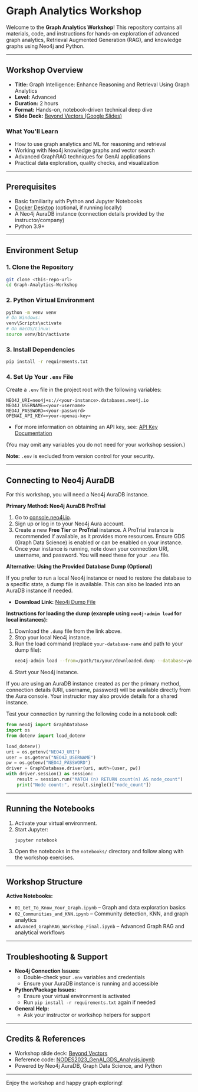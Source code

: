 # Graph Analytics Workshop

Welcome to the **Graph Analytics Workshop**! This repository contains all materials, code, and instructions for hands-on exploration of advanced graph analytics, Retrieval Augmented Generation (RAG), and knowledge graphs using Neo4j and Python.

---

## Workshop Overview

- **Title:** Graph Intelligence: Enhance Reasoning and Retrieval Using Graph Analytics
- **Level:** Advanced
- **Duration:** 2 hours
- **Format:** Hands-on, notebook-driven technical deep dive
- **Slide Deck:** [Beyond Vectors (Google Slides)](https://docs.google.com/presentation/d/1qSpw2KzSEgALbb59Gn5yZBIfSUinWtbFzMzcs6ur_8k/edit?usp=sharing)

### What You'll Learn
- How to use graph analytics and ML for reasoning and retrieval
- Working with Neo4j knowledge graphs and vector search
- Advanced GraphRAG techniques for GenAI applications
- Practical data exploration, quality checks, and visualization

---

## Prerequisites

- Basic familiarity with Python and Jupyter Notebooks
- [Docker Desktop](https://www.docker.com/products/docker-desktop/) (optional, if running locally)
- A Neo4j AuraDB instance (connection details provided by the instructor/company)
- Python 3.9+

---

## Environment Setup

### 1. Clone the Repository
```sh
git clone <this-repo-url>
cd Graph-Analytics-Workshop
```

### 2. Python Virtual Environment
```sh
python -m venv venv
# On Windows:
venv\Scripts\activate
# On macOS/Linux:
source venv/bin/activate
```

### 3. Install Dependencies
```sh
pip install -r requirements.txt
```

### 4. Set Up Your `.env` File
Create a `.env` file in the project root with the following variables:
```env
NEO4J_URI=neo4j+s://<your-instance>.databases.neo4j.io
NEO4J_USERNAME=<your-username>
NEO4J_PASSWORD=<your-password>
OPENAI_API_KEY=<your-openai-key>
```
- For more information on obtaining an API key, see: [API Key Documentation](https://docs.google.com/document/d/1Js1Xj_NuuYC8x61zmEqURXLiyvDdytJYSfC8IAgBW6Q/edit?pli=1&tab=t.0)

(You may omit any variables you do not need for your workshop session.)

**Note:** `.env` is excluded from version control for your security.

---

## Connecting to Neo4j AuraDB

For this workshop, you will need a Neo4j AuraDB instance. 

**Primary Method: Neo4j AuraDB ProTrial**

1. Go to [console.neo4j.io](https://console.neo4j.io/).
2. Sign up or log in to your Neo4j Aura account.
3. Create a new **Free Tier** or **ProTrial** instance. A ProTrial instance is recommended if available, as it provides more resources. Ensure GDS (Graph Data Science) is enabled or can be enabled on your instance.
4. Once your instance is running, note down your connection URI, username, and password. You will need these for your `.env` file.

**Alternative: Using the Provided Database Dump (Optional)**

If you prefer to run a local Neo4j instance or need to restore the database to a specific state, a dump file is available. This can also be loaded into an AuraDB instance if needed.

- **Download Link:** [Neo4j Dump File](https://drive.google.com/file/d/1e6E1E5trJObKK_yc6oFCCaiUcFSVmX1O/view?usp=sharing)

**Instructions for loading the dump (example using `neo4j-admin load` for local instances):**

1. Download the `.dump` file from the link above.
2. Stop your local Neo4j instance.
3. Run the load command (replace `your-database-name` and path to your dump file):
   ```sh
   neo4j-admin load --from=/path/to/your/downloaded.dump --database=your-database-name --force
   ```
4. Start your Neo4j instance.

If you are using an AuraDB instance created as per the primary method, connection details (URI, username, password) will be available directly from the Aura console. Your instructor may also provide details for a shared instance.

Test your connection by running the following code in a notebook cell:
```python
from neo4j import GraphDatabase
import os
from dotenv import load_dotenv

load_dotenv()
uri = os.getenv("NEO4J_URI")
user = os.getenv("NEO4J_USERNAME")
pw = os.getenv("NEO4J_PASSWORD")
driver = GraphDatabase.driver(uri, auth=(user, pw))
with driver.session() as session:
    result = session.run("MATCH (n) RETURN count(n) AS node_count")
    print("Node count:", result.single()["node_count"])
```

---

## Running the Notebooks

1. Activate your virtual environment.
2. Start Jupyter:
   ```sh
   jupyter notebook
   ```
3. Open the notebooks in the `notebooks/` directory and follow along with the workshop exercises.

---

## Workshop Structure

**Active Notebooks:**

- `01_Get_To_Know_Your_Graph.ipynb` – Graph and data exploration basics
- `02_Communities_and_KNN.ipynb` – Community detection, KNN, and graph analytics
- `Advanced_GraphRAG_Workshop_Final.ipynb` – Advanced Graph RAG and analytical workflows

---

## Troubleshooting & Support

- **Neo4j Connection Issues:**
  - Double-check your `.env` variables and credentials
  - Ensure your AuraDB instance is running and accessible
- **Python/Package Issues:**
  - Ensure your virtual environment is activated
  - Run `pip install -r requirements.txt` again if needed
- **General Help:**
  - Ask your instructor or workshop helpers for support

---

## Credits & References
- Workshop slide deck: [Beyond Vectors](https://docs.google.com/presentation/d/1qSpw2KzSEgALbb59Gn5yZBIfSUinWtbFzMzcs6ur_8k/edit?usp=sharing)
- Reference code: [NODES2023_GenAI_GDS_Analysis.ipynb](https://github.com/danb-neo4j/NODES2023_GDS_GenAI/blob/main/NODES2023_GenAI_GDS_Analysis.ipynb)
- Powered by Neo4j AuraDB, Graph Data Science, and Python

---

Enjoy the workshop and happy graph exploring!
